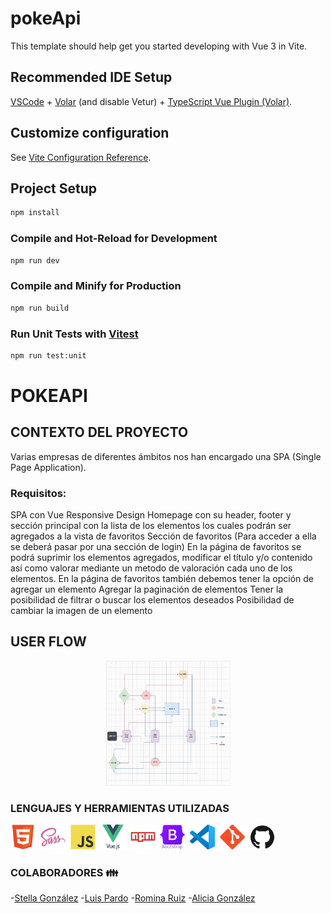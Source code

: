 # pokeApi

This template should help get you started developing with Vue 3 in Vite.

## Recommended IDE Setup

[VSCode](https://code.visualstudio.com/) + [Volar](https://marketplace.visualstudio.com/items?itemName=Vue.volar) (and disable Vetur) + [TypeScript Vue Plugin (Volar)](https://marketplace.visualstudio.com/items?itemName=Vue.vscode-typescript-vue-plugin).

## Customize configuration

See [Vite Configuration Reference](https://vitejs.dev/config/).

## Project Setup

```sh
npm install
```

### Compile and Hot-Reload for Development

```sh
npm run dev
```

### Compile and Minify for Production

```sh
npm run build
```

### Run Unit Tests with [Vitest](https://vitest.dev/)

```sh
npm run test:unit
```

# POKEAPI

## CONTEXTO DEL PROYECTO

Varias empresas de diferentes ámbitos nos han encargado una SPA (Single Page Application).

### Requisitos:

SPA con Vue
Responsive Design
Homepage con su header, footer y sección principal con la lista de los elementos los cuales podrán ser agregados a la vista de favoritos
Sección de favoritos (Para acceder a ella se deberá pasar por una sección de login)
En la página de favoritos se podrá suprimir los elementos agregados, modificar el título y/o contenido así como valorar mediante un metodo de valoración cada uno de los elementos.
En la página de favoritos también debemos tener la opción de agregar un elemento
Agregar la paginación de elementos
Tener la posibilidad de filtrar o buscar los elementos deseados
Posibilidad de cambiar la imagen de un elemento

## USER FLOW

<p align="center">
  <img src="./src/assets/img/USERFLOW.JPG" title="diagrama" alt="diagrama de flujo" width="200" height="200"/>
</p>

### LENGUAJES Y HERRAMIENTAS UTILIZADAS
<div>
    <img src="https://github.com/devicons/devicon/blob/master/icons/html5/html5-original.svg" title="HTML5" alt="HTML" width="40" height="40"/>&nbsp;
    <img src="https://github.com/devicons/devicon/blob/master/icons/sass/sass-original.svg" title="SASS" alt="SASS" width="40" height="40"/>&nbsp;
    <img src="https://github.com/devicons/devicon/blob/master/icons/javascript/javascript-original.svg" title="JavaScript" alt="JavaScript" width="40" height="40"/>&nbsp;
    <img src="https://github.com/devicons/devicon/blob/master/icons/vuejs/vuejs-original-wordmark.svg" title="Vue" alt="Vue" width="40" height="40"/>&nbsp;
    <img src="https://github.com/devicons/devicon/blob/master/icons/npm/npm-original-wordmark.svg" title="npm" alt="npm" width="40" height="40"/>&nbsp;
    <img src="https://github.com/devicons/devicon/blob/master/icons/bootstrap/bootstrap-original-wordmark.svg" title="Bootstrap" alt=="Bootstrap" width="40" height="40"/>&nbsp;
    <img src="https://github.com/devicons/devicon/blob/master/icons/vscode/vscode-original.svg" title="VSCODE" alt="VSCODE" width="40" height="40"/>&nbsp;
    <img src="https://github.com/devicons/devicon/blob/master/icons/git/git-original.svg"  title="GIT" alt="GIT" width="40" height="40"/>&nbsp;
    <img src="https://github.com/devicons/devicon/blob/master/icons/github/github-original.svg" title="JavaScript" alt="JavaScript" width="40" height="40"/>&nbsp;
</div>

### COLABORADORES :family:

-[Stella González](https://github.com/Stegonyrob) 
-[Luis Pardo](https://github.com/luispardosuarez) 
-[Romina Ruiz](https://github.com/rominaruizdiaz) 
-[Alicia González](https://github.com/Aliglez) 



